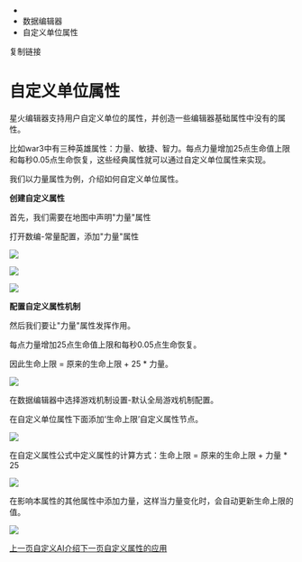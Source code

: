   * [](/)
  * 数据编辑器
  * 自定义单位属性

复制链接

# 自定义单位属性

星火编辑器支持用户自定义单位的属性，并创造一些编辑器基础属性中没有的属性。

比如war3中有三种英雄属性：力量、敏捷、智力。每点力量增加25点生命值上限和每秒0.05点生命恢复，这些经典属性就可以通过自定义单位属性来实现。

我们以力量属性为例，介绍如何自定义单位属性。

**创建自定义属性**

首先，我们需要在地图中声明"力量"属性

打开数编-常量配置，添加"力量"属性

![](https://doc.sce.xd.com/assets/images/创建自定义属性-8ee9b6156df1491901b3e0e26f245658.png)

![](https://doc.sce.xd.com/assets/images/单位属性类型-a04944eeca054943668e936f54bb3a98.png)

![](https://doc.sce.xd.com/assets/images/添加单位属性-a44e7a031dfaf723e36d5cbad0a2c2c4.png)

**配置自定义属性机制**

然后我们要让"力量"属性发挥作用。

每点力量增加25点生命值上限和每秒0.05点生命恢复。

因此生命上限 = 原来的生命上限 + 25 * 力量。

![](https://doc.sce.xd.com/assets/images/默认全局游戏机制配置-300d728e83a67505add8125e7f89996c.png)

在数据编辑器中选择游戏机制设置-默认全局游戏机制配置。

在自定义单位属性下面添加‘生命上限’自定义属性节点。

![](https://doc.sce.xd.com/assets/images/自定义单位属性-eaa3d31b3fc5d7946d5b0fe1a619e1e7.png)

在自定义属性公式中定义属性的计算方式：生命上限 = 原来的生命上限 + 力量 * 25

![](https://doc.sce.xd.com/assets/images/自定义属性计算方式-1ff180805a8519e94fe391893d33a82a.png)

在影响本属性的其他属性中添加力量，这样当力量变化时，会自动更新生命上限的值。

![](https://doc.sce.xd.com/assets/images/影响的属性-85b995e8d6cfc204702da75207fcb0e4.png)

[上一页自定义AI介绍](/Manual/DataEditor/CustomAI)[下一页自定义属性的应用](/Manual/DataEditor/自定义属性)


